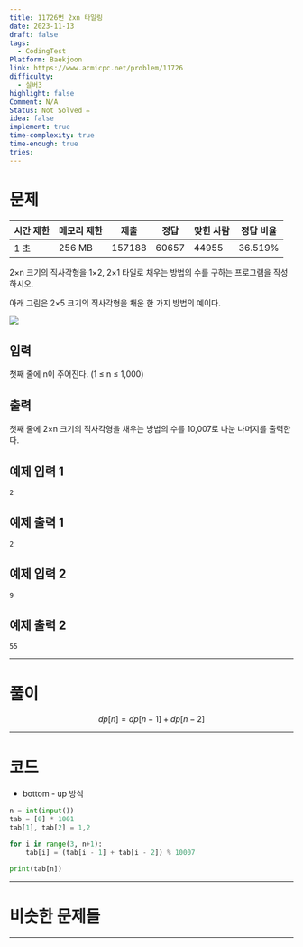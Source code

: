 ```yaml
---
title: 11726번 2xn 타일링
date: 2023-11-13
draft: false
tags:
  - CodingTest
Platform: Baekjoon
link: https://www.acmicpc.net/problem/11726
difficulty:
  - 실버3
highlight: false
Comment: N/A
Status: Not Solved ✏️
idea: false
implement: true
time-complexity: true
time-enough: true
tries:
---
```

# 문제

|시간 제한|메모리 제한|제출|정답|맞힌 사람|정답 비율|
|---|---|---|---|---|---|
|1 초|256 MB|157188|60657|44955|36.519%|

2×n 크기의 직사각형을 1×2, 2×1 타일로 채우는 방법의 수를 구하는 프로그램을 작성하시오.

아래 그림은 2×5 크기의 직사각형을 채운 한 가지 방법의 예이다.

![](https://onlinejudgeimages.s3-ap-northeast-1.amazonaws.com/problem/11726/1.png)

## 입력

첫째 줄에 n이 주어진다. (1 ≤ n ≤ 1,000)

## 출력

첫째 줄에 2×n 크기의 직사각형을 채우는 방법의 수를 10,007로 나눈 나머지를 출력한다.

## 예제 입력 1

```
2
```

## 예제 출력 1

```
2
```

## 예제 입력 2

```
9
```

## 예제 출력 2

```
55
```


___

# 풀이

$$dp[n] = dp[n-1] + dp[n-2]$$

____

# 코드
- bottom - up 방식

```python
n = int(input())
tab = [0] * 1001
tab[1], tab[2] = 1,2

for i in range(3, n+1):
    tab[i] = (tab[i - 1] + tab[i - 2]) % 10007

print(tab[n])
```




___

# 비슷한 문제들






___